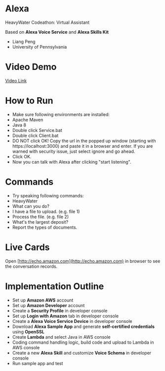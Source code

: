 # Alexa

HeavyWater Codeathon: Virtual Assistant

Based on **Alexa Voice Service** and __Alexa Skills Kit__

+ Liang Peng
+ University of Pennsylvania

# Video Demo
[Video Link](https://vimeo.com/164201800)

# How to Run
* Make sure following environments are installed:
 * Apache Maven
 * Java 8
* Double click Service.bat
* Double click Client.bat
* DO NOT click OK! Copy the url in the popped up window (starting with https://localhost:3000) and paste it in a browser and enter. If you are warned with security issue, just select ignore and go ahead.
* Click OK.
* Now you can talk with Alexa after clicking "start listening".

# Commands
* Try speaking following commands:
 * HeavyWater
 * What can you do?
 * I have a file to upload. (e.g. file 1)
 * Process the file. (e.g. file 2)
 * What's the largest deposit?
 * Report the types of documents.

# Live Cards
Open [http://echo.amazon.com](http://echo.amazon.com) in browser to see the conversation records.

# Implementation Outline
* Set up __Amazon AWS__ account
* Set up __Amazon Developer__ account
* Create a __Security Profile__ in developer console
* Set up __Login with Amazon__ tab in developer console
* Create a __Alexa Voice Service Device__ in developer console
* Download __Alexa Sample App__ and generate __self-certified credentials__ using __OpenSSL__
* Create __Lambda__ and select Java in AWS console
* Coding command handling logic, build code and upload to Lambda in AWS console
* Create a new __Alexa Skill__ and customize __Voice Schema__ in developer console
* Run sample app and test
